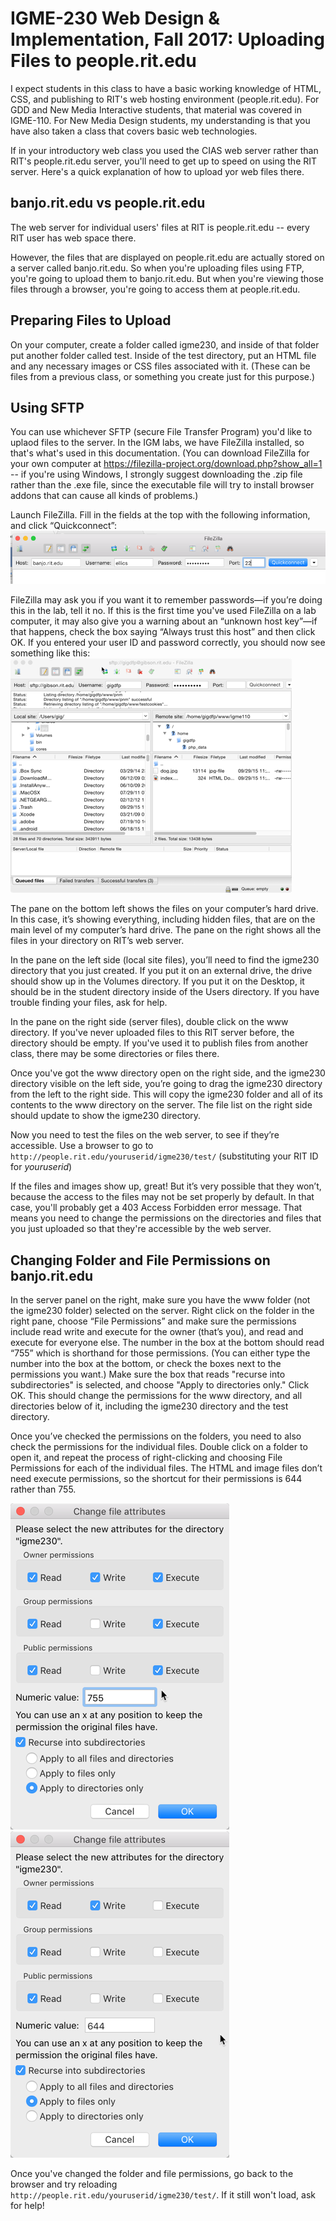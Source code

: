 # IGME-230 Web Design &amp; Implementation, Fall 2017: Uploading Files to people.rit.edu

I expect students in this class to have a basic working knowledge of HTML, CSS, and publishing to RIT's web hosting environment (people.rit.edu). For GDD and New Media Interactive students, that material was covered in IGME-110. For New Media Design students, my understanding is that you have also taken a class that covers basic web technologies.

If in your introductory web class you used the CIAS web server rather than RIT's people.rit.edu server, you'll need to get up to speed on using the RIT server. Here's a quick explanation of how to upload yor web files there. 

## banjo.rit.edu vs people.rit.edu

The web server for individual users' files at RIT is people.rit.edu -- every RIT user has web space there. 

However, the files that are displayed on people.rit.edu are actually stored on a server called banjo.rit.edu. So when you're uploading files using FTP, you're going to upload them to banjo.rit.edu. But when you're viewing those files through a browser, you're going to access them at people.rit.edu. 

## Preparing Files to Upload

On your computer, create a folder called igme230, and inside of that folder put another folder called test. Inside of the test directory, put an HTML file and any necessary images or CSS files associated with it. (These can be files from a previous class, or something you create just for this purpose.)

## Using SFTP

You can use whichever SFTP (secure File Transfer Program) you'd like to uplaod files to the server. In the IGM labs, we have FileZilla installed, so that's what's used in this documentation. (You can download FileZilla for your own computer at https://filezilla-project.org/download.php?show_all=1 -- if you're using Windows, I strongly suggest downloading the .zip file rather than the .exe file, since the executable file will try to install browser addons that can cause all kinds of problems.) 

Launch FileZilla.  Fill in the fields at the top with the following information, and click “Quickconnect”:
![FileZilla Connect Screen](filezilla-connect.png)

FileZilla may ask you if you want it to remember passwords—if you’re doing this in the lab, tell it no. If this is the first time you've used FileZilla on a lab computer, it may also give you a warning about an “unknown host key”—if that happens, check the box saying “Always trust this host” and then click OK. If you entered your user ID and password correctly, you should now see something like this:
![FileZilla File Listing Screen](filezilla-files.png)

The pane on the bottom left shows the files on your computer’s hard drive. In this case, it’s showing everything, including hidden files, that are on the main level of my computer’s hard drive. The pane on the right shows all the files in your directory on RIT’s web server. 

In the pane on the left side (local site files), you’ll need to find the igme230 directory that you just created. If you put it on an external drive, the drive should show up in the Volumes directory. If you put it on the Desktop, it should be in the student directory inside of the Users directory. If you have trouble finding your files, ask for help. 

In the pane on the right side (server files), double click on the www directory. If you've never uploaded files to this RIT server before, the directory should be empty. If you've used it to publish files from another class, there may be some directories or files there. 

Once you've got the www directory open on the right side, and the igme230 directory visible on the left side, you’re going to drag the igme230 directory from the left to the right side. This will copy the igme230 folder and all of its contents to the www directory on the server. The file list on the right side should update to show the igme230 directory. 

Now you need to test the files on the web server, to see if they’re accessible. Use a browser to go to `http://people.rit.edu/youruserid/igme230/test/` (substituting your RIT ID for *youruserid*)

If the files and images show up, great! But it’s very possible that they won’t, because the access to the files may not be set properly by default. In that case, you'll probably get a 403 Access Forbidden error message. That means you need to change the permissions on the directories and files that you just uploaded so that they're accessible by the web server. 

## Changing Folder and File Permissions on banjo.rit.edu
In the server panel on the right, make sure you have the www folder (not the igme230 folder) selected on the server. Right click on the folder in the right pane, choose “File Permissions” and make sure the permissions include read write and execute for the owner (that’s you), and read and execute for everyone else. The number in the box at the bottom should read “755” which is shorthand for those permissions. (You can either type the number into the box at the bottom, or check the boxes next to the permissions you want.) Make sure the box that reads "recurse into subdirectories" is selected, and choose "Apply to directories only." Click OK. This should change the permissions for the www directory, and all directories below of it, including the igme230 directory and the test directory. 

Once you’ve checked the permissions on the folders, you need to also check the permissions for the individual files. Double click on a folder to open it, and repeat the process of right-clicking and choosing File Permissions for each of the individual files. The HTML and image files don’t need execute permissions, so the shortcut for their permissions is 644 rather than 755. 

![Folder Permissions](folderpermissions.png)  ![File Permissions](filepermissions.png)

Once you've changed the folder and file permissions, go back to the browser and try reloading `http://people.rit.edu/youruserid/igme230/test/`. If it still won't load, ask for help!
